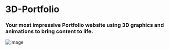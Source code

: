 # 3D-Portfolio
### Your most impressive Portfolio website using 3D graphics and animations to bring content to life.

![image](https://user-images.githubusercontent.com/111045472/223788088-032173e8-8b8b-4776-8f10-cd68f4e4681e.png)
